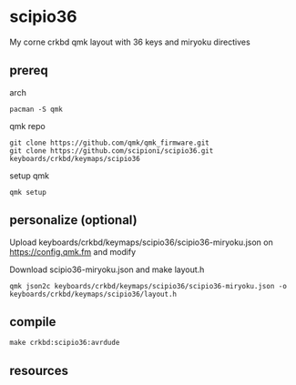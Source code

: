 # scipio36
My corne crkbd qmk layout with 36 keys and miryoku directives

## prereq

arch
```
pacman -S qmk
```

qmk repo
```
git clone https://github.com/qmk/qmk_firmware.git
git clone https://github.com/scipioni/scipio36.git keyboards/crkbd/keymaps/scipio36
```

setup qmk
```
qmk setup
```


## personalize (optional)

Upload keyboards/crkbd/keymaps/scipio36/scipio36-miryoku.json on https://config.qmk.fm and modify

Download scipio36-miryoku.json and make layout.h
```
qmk json2c keyboards/crkbd/keymaps/scipio36/scipio36-miryoku.json -o keyboards/crkbd/keymaps/scipio36/layout.h
```

## compile

```
make crkbd:scipio36:avrdude
```

## resources
